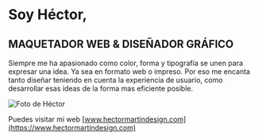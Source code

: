 # Soy Héctor,

## MAQUETADOR WEB & DISEÑADOR GRÁFICO

Siempre me ha apasionado como color, forma y tipografía se unen para expresar una idea. Ya sea en formato web o impreso. Por eso me encanta tanto diseñar teniendo en cuenta la experiencia de usuario, como desarrollar esas ideas de la forma mas eficiente posible.

![Foto de Héctor](https://hectormartindesign.com/resources/images/hector_portada_hoodie.png)


Puedes visitar mi web [www.hectormartindesign.com](https://www.hectormartindesign.com)


<!---
- 👋 Hola, Soy Héctor Martín. Maquetador web & diseñador gráfico
- 👀 I’m interested in ...
- 🌱 I’m currently learning ...
- 💞️ I’m looking to collaborate on ...
- 📫 How to reach me ...


hectoriko/hectoriko is a ✨ special ✨ repository because its `README.md` (this file) appears on your GitHub profile.
You can click the Preview link to take a look at your changes.
--->
